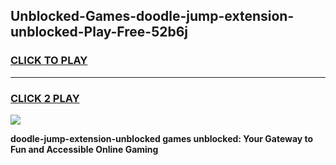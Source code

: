
## Unblocked-Games-doodle-jump-extension-unblocked-Play-Free-52b6j
<h3>
<a href="https://premium76.site?title=doodle-jump-extension-unblocked&ref=12A">CLICK TO PLAY</a></h3>
<hr>

<h3>
<a href="https://premium76.site?title=doodle-jump-extension-unblocked&ref=12A">CLICK 2 PLAY</a>
  
</h3>

<a href="https://premium76.site?title=doodle-jump-extension-unblocked&ref=12A"><img src="https://clearcache.store/games.png"></a>


**doodle-jump-extension-unblocked games unblocked: Your Gateway to Fun and Accessible Online Gaming**
